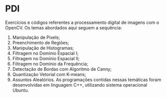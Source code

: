 # PDI
Exercícios e códigos referentes a processamento digital de imagens com o OpenCV.
Os temas abordados aqui seguem a sequência:
1. Manipulação de Pixels;
2. Preenchimento de Regiões;
3. Manipulação de Histogramas;
4. Filtragem no Domínio Espacial I;
5. Filtragem no Domínio Espacial II;
6. Filtragem no Domínio da Frequência;
7. Detectação de Bordas com Algoritmo de Canny;
8. Quantização Vetorial com K-means;
9. Assuntos Aleatórios.
As programações contidas nessas temáticas foram desenvolvidas em linguagem C++, utilizando sistema operacional Ubuntu.

